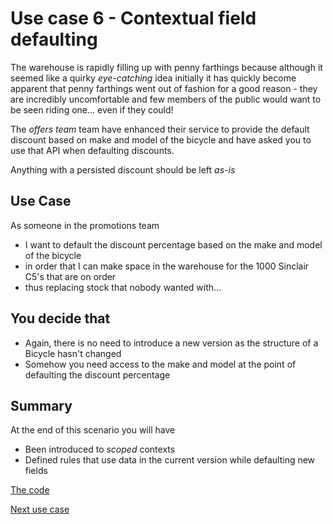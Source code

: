 # Use case 6 - Contextual field defaulting

The warehouse is rapidly filling up with penny farthings because although it seemed like
a quirky *eye-catching* idea initially it has quickly become apparent that penny farthings went 
out of fashion for a good reason - they are incredibly uncomfortable and few members of the
public would want to be seen riding one... even if they could!

The *offers team* team have enhanced their service to provide the default discount based on 
make and model of the bicycle and have asked you to use that API when defaulting discounts.

Anything with a persisted discount should be left *as-is* 
   

## Use Case

As someone in the promotions team 
- I want to default the discount percentage based on the make and model of the bicycle  
- in order that I can make space in the warehouse for the 1000 Sinclair C5's that are on order 
- thus replacing stock that nobody wanted with...


## You decide that 

- Again, there is no need to introduce a new version as the structure of a Bicycle hasn't changed
- Somehow you need access to the make and model at the point of defaulting the discount percentage

## Summary

At the end of this scenario you will have

 - Been introduced to *scoped* contexts
 - Defined rules that use data in the current version while defaulting new fields
 
[The code](./)

[Next use case](../usecase6/README.md)